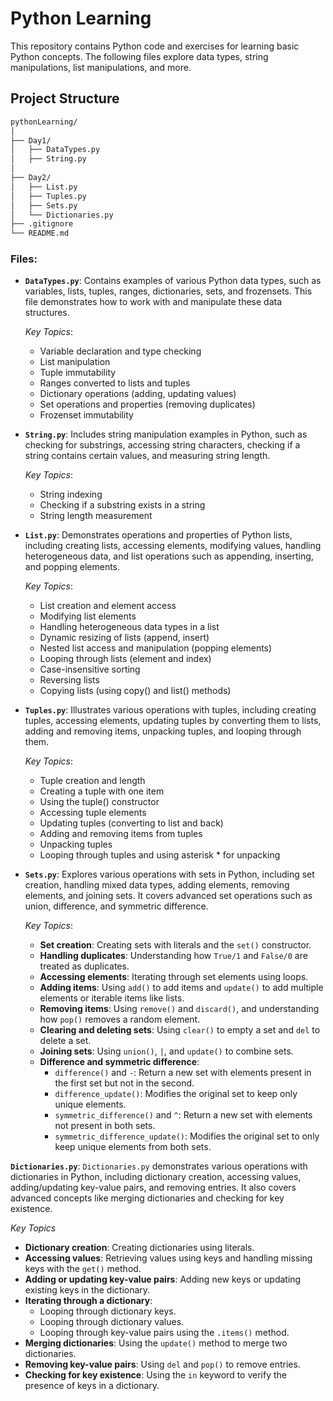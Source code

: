 # Python Learning

This repository contains Python code and exercises for learning basic Python concepts. The following files explore data types, string manipulations, list manipulations, and more.

## Project Structure

```bash
pythonLearning/
│
├── Day1/
│   ├── DataTypes.py
│   ├── String.py
│
├── Day2/
│   ├── List.py
│   ├── Tuples.py
│   ├── Sets.py
│   └── Dictionaries.py
├── .gitignore
└── README.md

```

### Files:

- **`DataTypes.py`**: Contains examples of various Python data types, such as variables, lists, tuples, ranges, dictionaries, sets, and frozensets. This file demonstrates how to work with and manipulate these data structures.

  *Key Topics*:
  - Variable declaration and type checking
  - List manipulation
  - Tuple immutability
  - Ranges converted to lists and tuples
  - Dictionary operations (adding, updating values)
  - Set operations and properties (removing duplicates)
  - Frozenset immutability

- **`String.py`**: Includes string manipulation examples in Python, such as checking for substrings, accessing string characters, checking if a string contains certain values, and measuring string length.

  *Key Topics*:
  - String indexing
  - Checking if a substring exists in a string
  - String length measurement

- **`List.py`**: Demonstrates operations and properties of Python lists, including creating lists, accessing elements, modifying values, handling heterogeneous data, and list operations such as appending, inserting, and popping elements.

  *Key Topics*:
  - List creation and element access
  - Modifying list elements
  - Handling heterogeneous data types in a list
  - Dynamic resizing of lists (append, insert)
  - Nested list access and manipulation (popping elements)
  - Looping through lists (element and index)
  - Case-insensitive sorting
  - Reversing lists
  - Copying lists (using copy() and list() methods)
    
- **`Tuples.py`**: Illustrates various operations with tuples, including creating tuples, accessing elements, updating tuples by converting them to lists, adding and removing items, unpacking tuples, and looping through them.

  *Key Topics*:
  - Tuple creation and length
  - Creating a tuple with one item
  - Using the tuple() constructor
  - Accessing tuple elements
  - Updating tuples (converting to list and back)
  - Adding and removing items from tuples
  - Unpacking tuples
  - Looping through tuples and using asterisk * for unpacking
    
- **`Sets.py`**: Explores various operations with sets in Python, including set creation, handling mixed data types, adding elements, removing elements, and joining sets. It covers advanced set operations such as union, difference, and symmetric difference.

  *Key Topics*:
  - **Set creation**: Creating sets with literals and the `set()` constructor.
  - **Handling duplicates**: Understanding how `True/1` and `False/0` are treated as duplicates.
  - **Accessing elements**: Iterating through set elements using loops.
  - **Adding items**: Using `add()` to add items and `update()` to add multiple elements or iterable items like lists.
  - **Removing items**: Using `remove()` and `discard()`, and understanding how `pop()` removes a random element.
  - **Clearing and deleting sets**: Using `clear()` to empty a set and `del` to delete a set.
  - **Joining sets**: Using `union()`, `|`, and `update()` to combine sets.
  - **Difference and symmetric difference**:
    - `difference()` and `-`: Return a new set with elements present in the first set but not in the second.
    - `difference_update()`: Modifies the original set to keep only unique elements.
    - `symmetric_difference()` and `^`: Return a new set with elements not present in both sets.
    - `symmetric_difference_update()`: Modifies the original set to only keep unique elements from both sets.

**`Dictionaries.py`**: `Dictionaries.py` demonstrates various operations with dictionaries in Python, including dictionary creation, accessing values, adding/updating key-value pairs, and removing entries. It also covers advanced concepts like merging dictionaries and checking for key existence.

 *Key Topics*
 - **Dictionary creation**: Creating dictionaries using literals.
 - **Accessing values**: Retrieving values using keys and handling missing keys with the `get()` method.
 - **Adding or updating key-value pairs**: Adding new keys or updating existing keys in the dictionary.
 - **Iterating through a dictionary**:
   - Looping through dictionary keys.
   - Looping through dictionary values.
   - Looping through key-value pairs using the `.items()` method.
 - **Merging dictionaries**: Using the `update()` method to merge two dictionaries.
 - **Removing key-value pairs**: Using `del` and `pop()` to remove entries.
 - **Checking for key existence**: Using the `in` keyword to verify the presence of keys in a dictionary.


